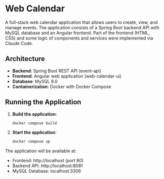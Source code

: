 # Web Calendar

A full-stack web calendar application that allows users to create, view, and manage events. The application consists of a Spring Boot backend API with MySQL database and an Angular frontend.
Part of the frontend (HTML, CSS) and some logic of components and services were implemented via Claude Code.

## Architecture

- **Backend**: Spring Boot REST API (event-api)
- **Frontend**: Angular web application (web-calendar-ui)
- **Database**: MySQL 8.0
- **Containerization**: Docker with Docker Compose

## Running the Application

1. **Build the application**:
   ```bash
   docker compose build
   ```

2. **Start the application**:
   ```bash
   docker compose up
   ```

The application will be available at:
- Frontend: http://localhost (port 80)
- Backend API: http://localhost:8081
- MySQL Database: localhost:3306
